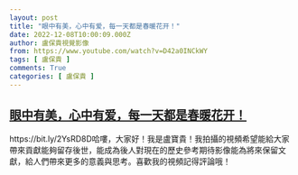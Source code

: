 ```yaml
---
layout: post
title: "眼中有美，心中有爱，每一天都是春暖花开！"
date: 2022-12-08T10:00:09.000Z
author: 盧保貴視覺影像
from: https://www.youtube.com/watch?v=D42a0INCkWY
tags: [ 盧保貴 ]
comments: True
categories: [ 盧保貴 ]
---
```

<!--1670493609000-->
[眼中有美，心中有爱，每一天都是春暖花开！](https://www.youtube.com/watch?v=D42a0INCkWY)
------

<div>
https://bit.ly/2YsRD8D哈嘍，大家好！我是盧寶貴！我拍攝的視頻希望能給大家帶來貢獻能夠留存後世，能成為後人對現在的歷史參考期待影像能為將來保留文獻，給人們帶來更多的意義與思考。喜歡我的視頻記得評論哦！
</div>
